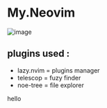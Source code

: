 # My.Neovim
![image](https://github.com/MR-5OBOT/true-text-editor/assets/115130443/f369c81f-03bb-4ad7-8464-a0592eb8afbc)



## plugins used :

- lazy.nvim = plugins manager
- telescop = fuzy finder
- noe-tree = file explorer

hello

